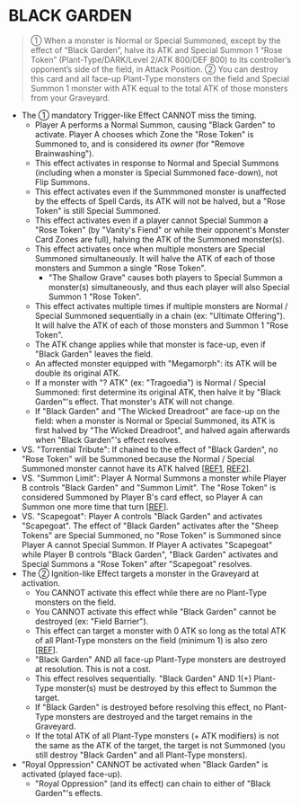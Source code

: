
# BLACK GARDEN  
> ① When a monster is Normal or Special Summoned, except by the effect of “Black Garden”, halve its ATK and Special Summon 1 “Rose Token” (Plant-Type/DARK/Level 2/ATK 800/DEF 800) to its controller’s opponent’s side of the field, in Attack Position. ② You can destroy this card and all face-up Plant-Type monsters on the field and Special Summon 1 monster with ATK equal to the total ATK of those monsters from your Graveyard.

*   The ① mandatory Trigger-like Effect CANNOT miss the timing.
    *   Player A performs a Normal Summon, causing "Black Garden" to activate. Player A chooses which Zone the "Rose Token" is Summoned to, and is considered its _owner_ (for "Remove Brainwashing").
    *   This effect activates in response to Normal and Special Summons (including when a monster is Special Summoned face-down), not Flip Summons.
    *   This effect activates even if the Summmoned monster is unaffected by the effects of Spell Cards, its ATK will not be halved, but a "Rose Token" is still Special Summoned.
    *   This effect activates even if a player cannot Special Summon a "Rose Token" (by "Vanity's Fiend" or while their opponent's Monster Card Zones are full), halving the ATK of the Summoned monster(s).
    *   This effect activates once when multiple monsters are Special Summoned simultaneously. It will halve the ATK of each of those monsters and Summon a single "Rose Token".
        *   "The Shallow Grave" causes both players to Special Summon a monster(s) simultaneously, and thus each player will also Special Summon 1 "Rose Token".
    *   This effect activates multiple times if multiple monsters are Normal / Special Summoned sequentially in a chain (ex: "Ultimate Offering"). It will halve the ATK of each of those monsters and Summon 1 "Rose Token".
    *   The ATK change applies while that monster is face-up, even if "Black Garden" leaves the field.
    *   An affected monster equipped with "Megamorph": its ATK will be double its original ATK.
    *   If a monster with "? ATK" (ex: "Tragoedia") is Normal / Special Summoned: first determine its original ATK, then halve it by "Black Garden"'s effect. That monster's ATK will not change.
    *   If "Black Garden" and "The Wicked Dreadroot" are face-up on the field: when a monster is Normal or Special Summoned, its ATK is first halved by "The Wicked Dreadroot", and halved again afterwards when "Black Garden"'s effect resolves.
*   VS. "Torrential Tribute": If chained to the effect of "Black Garden", no "Rose Token" will be Summoned because the Normal / Special Summoned monster cannot have its ATK halved \[[REF1](https://yugipedia.com/wiki/Forum:Black_Garden_vs._torrential/bottomless), [REF2](https://www.pojo.biz/board/showthread.php?t=659951)\].
*   VS. "Summon Limit": Player A Normal Summons a monster while Player B controls "Black Garden" and "Summon Limit". The "Rose Token" is considered Summoned by Player B's card effect, so Player A can Summon one more time that turn \[[REF](https://www.pojo.biz/board/showthread.php?t=635623)\].
*   VS. "Scapegoat": Player A controls "Black Garden" and activates "Scapegoat". The effect of "Black Garden" activates after the "Sheep Tokens" are Special Summoned, no "Rose Token" is Summoned since Player A cannot Special Summon. If Player A activates "Scapegoat" while Player B controls "Black Garden", "Black Garden" activates and Special Summons a "Rose Token" after "Scapegoat" resolves.
*   The ② Ignition-like Effect targets a monster in the Graveyard at activation.
    *   You CANNOT activate this effect while there are no Plant-Type monsters on the field.
    *   You CANNOT activate this effect while "Black Garden" cannot be destroyed (ex: "Field Barrier").
    *   This effect can target a monster with 0 ATK so long as the total ATK of all Plant-Type monsters on the field (minimum 1) is also zero \[[REF](https://www.pojo.biz/board/showthread.php?t=709167)\].
    *   "Black Garden" AND all face-up Plant-Type monsters are destroyed at resolution. This is not a cost.
    *   This effect resolves sequentially. "Black Garden" AND 1(+) Plant-Type monster(s) must be destroyed by this effect to Summon the target.
    *   If "Black Garden" is destroyed before resolving this effect, no Plant-Type monsters are destroyed and the target remains in the Graveyard.
    *   If the total ATK of all Plant-Type monsters (+ ATK modifiers) is not the same as the ATK of the target, the target is not Summoned (you still destroy "Black Garden" and all Plant-Type monsters).
*   "Royal Oppression" CANNOT be activated when "Black Garden" is activated (played face-up).
    *   "Royal Oppression" (and its effect) can chain to either of "Black Garden"'s effects.

  